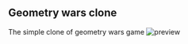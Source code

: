 ## Geometry wars clone
The simple clone of geometry wars game
![preview](https://media.discordapp.net/attachments/888403267497918464/1254134566969675836/image.png?ex=66786355&is=667711d5&hm=ecfaeb963c0257e78381c9efc95566632ce17c584fab44ee932122d86a8a5460&=&format=webp&quality=lossless)